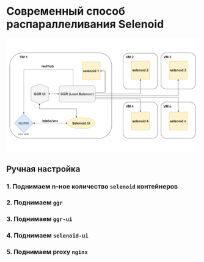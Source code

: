 # Современный способ распараллеливания Selenoid

![Selenoid-schema.png](img%2FSelenoid-schema.png)

## Ручная настройка

### 1. Поднимаем n-ное количество `selenoid` контейнеров

### 2. Поднимаем `ggr`

### 3. Поднимаем `ggr-ui`

### 4. Поднимаем `selenoid-ui`

### 5. Поднимаем proxy `nginx`
